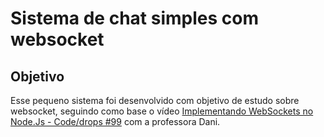 # Sistema de chat simples com websocket

## Objetivo
Esse pequeno sistema foi desenvolvido com objetivo de estudo sobre websocket, seguindo como base o vídeo 
<a href="https://www.youtube.com/watch?v=xEpE7DSOvVw">Implementando WebSockets no Node.Js - Code/drops #99</a> com a professora
Dani.

